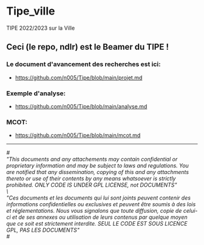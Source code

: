 # Tipe_ville
TIPE 2022/2023 sur la Ville

## Ceci (le repo, ndlr) est le Beamer du TIPE !  
  


### Le document d'avancement des recherches est ici:
* https://github.com/n005/Tipe/blob/main/projet.md

### Exemple d'analyse:
* https://github.com/n005/Tipe/blob/main/analyse.md

### MCOT:
* https://github.com/n005/Tipe/blob/main/mcot.md

---

*\#   
"This documents and any attachements may contain confidential or proprietary information and may be subject to laws and regulations. You are notified that any dissemination, copying of this and any attachments thereto or use of their contents by any means whatsoever is strictly prohibited. ONLY CODE IS UNDER GPL LICENSE, not DOCUMENTS"   
\   
"Ces documents et les documents qui lui sont joints peuvent contenir des informations confidentielles ou exclusives et peuvent être soumis à des lois et réglementations. Nous vous signalons que toute diffusion, copie de celui-ci et de ses annexes ou utilisation de leurs contenus par quelque moyen que ce soit est strictement interdite. SEUL LE CODE EST SOUS LICENCE GPL, PAS LES DOCUMENTS"   
\#*
